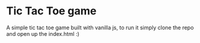 # Tic Tac Toe game

A simple tic tac toe game built with vanilla js, to run it simply clone the repo and open up the index.html :)


